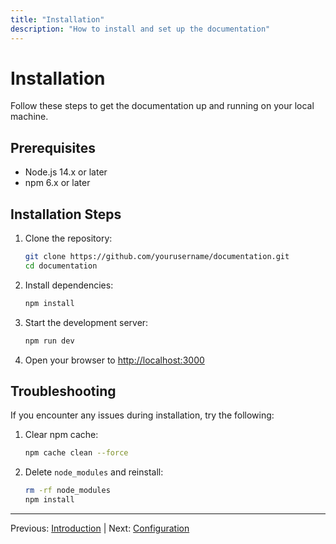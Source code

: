 ```yaml
---
title: "Installation"
description: "How to install and set up the documentation"
---
```


# Installation

Follow these steps to get the documentation up and running on your local machine.

## Prerequisites

- Node.js 14.x or later
- npm 6.x or later

## Installation Steps

1. Clone the repository:
   ```bash
   git clone https://github.com/yourusername/documentation.git
   cd documentation
   ```

2. Install dependencies:
   ```bash
   npm install
   ```

3. Start the development server:
   ```bash
   npm run dev
   ```

4. Open your browser to [http://localhost:3000](http://localhost:3000)

## Troubleshooting

If you encounter any issues during installation, try the following:

1. Clear npm cache:
   ```bash
   npm cache clean --force
   ```

2. Delete `node_modules` and reinstall:
   ```bash
   rm -rf node_modules
   npm install
   ```

---

Previous: [Introduction](/introduction) | Next: [Configuration](/configuration)
